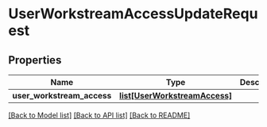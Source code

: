 # UserWorkstreamAccessUpdateRequest

## Properties
Name | Type | Description | Notes
------------ | ------------- | ------------- | -------------
**user_workstream_access** | [**list[UserWorkstreamAccess]**](UserWorkstreamAccess.md) |  | 

[[Back to Model list]](../README.md#documentation-for-models) [[Back to API list]](../README.md#documentation-for-api-endpoints) [[Back to README]](../README.md)

